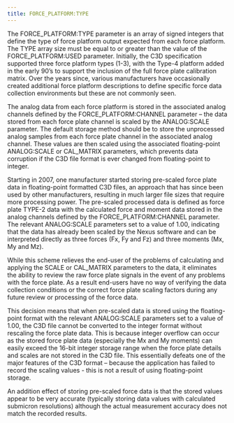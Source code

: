 ```yaml
---
title: FORCE_PLATFORM:TYPE
---
```


The FORCE_PLATFORM:TYPE parameter is an array of signed integers that define the type of force platform output expected from each force platform.  The TYPE array size must be equal to or greater than the value of the FORCE_PLATFORM:USED parameter.  Initially, the C3D specification supported three force platform types (1-3), with the Type-4 platform added in the early 90’s to support the inclusion of the full force plate calibration matrix.  Over the years since, various manufacturers have occasionally created additional force platform descriptions to define specific force data collection environments but these are not commonly seen.

The analog data from each force platform is stored in the associated analog channels defined by the FORCE_PLATFORM:CHANNEL parameter – the data stored from each force plate channel is scaled by the ANALOG:SCALE parameter.  The default storage method should be to store the unprocessed analog samples from each force plate channel in the associated analog channel.  These values are then scaled using the associated floating-point ANALOG:SCALE or CAL_MATRIX parameters, which prevents data corruption if the C3D file format is ever changed from floating-point to integer.

Starting in 2007, one manufacturer started storing pre-scaled force plate data in floating-point formatted C3D files, an approach that has since been used by other manufacturers, resulting in much larger file sizes that require more processing power.  The pre-scaled processed data is defined as force plate TYPE-2 data with the calculated force and moment data stored in the analog channels defined by the FORCE_PLATFORM:CHANNEL parameter.  The relevant ANALOG:SCALE parameters set to a value of 1.00, indicating that the data has already been scaled by the Nexus software and can be interpreted directly as three forces (Fx, Fy and Fz) and three moments (Mx, My and Mz).

While this scheme relieves the end-user of the problems of calculating and applying the SCALE or CAL_MATRIX parameters to the data, it eliminates the ability to review the raw force plate signals in the event of any problems with the force plate.  As a result end-users have no way of verifying the data collection conditions or the correct force plate scaling factors during any future review or processing of the force data.

This decision means that when pre-scaled data is stored using the floating-point format with the relevant ANALOG:SCALE parameters set to a value of 1.00, the C3D file cannot be converted to the integer format without rescaling the force plate data.  This is because integer overflow can occur as the stored force plate data (especially the Mx and My moments) can easily exceed the 16-bit integer storage range when the force plate details and scales are not stored in the C3D file.  This essentially defeats one of the major features of the C3D format – because the application has failed to record the scaling values - this is not a result of using floating-point storage.

An addition effect of storing pre-scaled force data is that the stored values appear to be very accurate (typically storing data values with calculated submicron resolutions) although the actual measurement accuracy does not match the recorded results.
